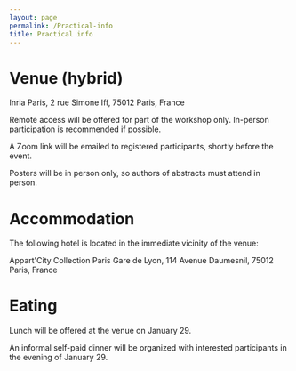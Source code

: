 ```yaml
---
layout: page
permalink: /Practical-info
title: Practical info
---
```


# Venue (hybrid)

Inria Paris, 2 rue Simone Iff, 75012 Paris, France

Remote access will be offered for part of the workshop only. In-person participation is recommended if possible.

A Zoom link will be emailed to registered participants, shortly before the event.

Posters will be in person only, so authors of abstracts must attend in person.

# Accommodation

The following hotel is located in the immediate vicinity of the venue:

Appart'City Collection Paris Gare de Lyon, 114 Avenue Daumesnil, 75012 Paris, France

# Eating

Lunch will be offered at the venue on January 29.

An informal self-paid dinner will be organized with interested participants in the evening of January 29.